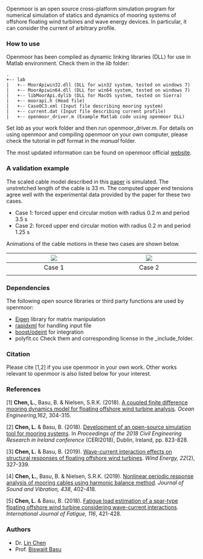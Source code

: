 Openmoor is an open source cross-platform simulation program for numerical simulation of statics and dynamics of mooring systems of offshore floating wind turbines and wave energy devices. In particular, it can consider the current of arbitrary profile.

### How to use
Openmoor has been compiled as dynamic linking libraries (DLL) for use in Matlab  environment. Check them in the _lib_ folder:

```
.
+-- lab
|   +-- MoorApiwin32.dll (DLL for win32 system, tested on windows 7)
|   +-- MoorApiwin64.dll (DLL for win64 system, tested on windows 7)
|   +-- libMoorApi.dylib (DLL for MacOS system, tested on Sierra)
|   +-- moorapi.h (Head file)
|   +-- CaseOC3.xml (Input file describing mooring system)
|   +-- current.dat (Input file describing current profile)
|   +-- openmoor_driver.m (Example Matlab code using openmoor DLL)
```
Set _lab_ as your work folder and then run openmoor_driver.m. For details on using openmoor and compiling openmoor on your own computer, please check the tutorial in pdf format in the _manual_ folder. 

The most updated information can be found on openmoor official [website](https://openmoor.github.io).

### A validation example
The scaled cable model described in this [paper](http://www.mdpi.com/2077-1312/4/1/5) is simulated. The unstretched length of the cable is 33 m. The computed upper end tensions agree well with the experimental data provided by the paper for these two cases.
- Case 1: forced upper end circular motion with radius 0.2 m and period 3.5 s
- Case 2: forced upper end circular motion with radius 0.2 m and period 1.25 s

Animations of the cable motions in these two cases are shown below.

![](https://github.com/chen-lin/OpenMOOR/blob/master/examples/validation/Case3-5.gif?raw=true) | ![](https://github.com/chen-lin/OpenMOOR/blob/master/examples/validation/Case1-25.gif?raw=true)
:---:|:---:
Case 1 | Case 2
<img width=300/>|<img width=300/>

### Dependencies
The following open source libraries or third party functions are used by openmoor:
- [Eigen](http://eigen.tuxfamily.org/index.php?title=Main_Page) library for matrix manipulation
- [rapidxml](http://rapidxml.sourceforge.net) for handling input file
- [boost/odeint](http://headmyshoulder.github.io/odeint-v2/) for integration
- polyfit.cc
Check them and corresponding license in the _include_folder.

### Citation
Please cite [1,2] if you use openmoor in your own work. Other works relevant to openmoor is also listed below for your interest.

### References

[1] __Chen, L.__, Basu, B. & Nielsen, S.R.K. (2018). [A coupled finite difference mooring dynamics model for floating offshore wind turbine analysis](https://www.sciencedirect.com/science/article/pii/S0029801818307005). _Ocean Engineering,162_, 304-315.

[2] __Chen, L.__ & Basu, B. (2018). [Development of an open-source simulation tool for mooring systems](https://www.researchgate.net/publication/327424791_Development_of_an_open-source_simulation_tool_for_mooring_systems). In _Proceedings of the 2018 Civil Engineering Research in Ireland conference_ (CERI2018), Dublin, Ireland, pp. 823-828.

[3] __Chen, L.__ & Basu, B. (2019). [Wave-current interaction effects on structural responses of floating offshore wind turbines](https://onlinelibrary.wiley.com/doi/full/10.1002/we.2288). _Wind Energy, 22_(2), 327-339.

[4] __Chen, L.__, Basu, B. & Nielsen, S.R.K. (2019). [Nonlinear periodic response analysis of mooring cables using harmonic balance method](https://www.sciencedirect.com/science/article/pii/S0022460X18306126). _Journal of Sound and Vibration, 438_, 402-418.

[5] __Chen, L.__ & Basu, B. (2018). [Fatigue load estimation of a spar-type floating offshore wind turbine considering wave-current interactions](https://doi.org/10.1016/j.ijfatigue.2018.06.002). _International Journal of Fatigue, 116_, 421-428.


### Authors
- Dr. [Lin Chen](http://chen-lin.github.io)
- Prof. [Biswajit Basu](https://www.tcd.ie/research/profiles/?profile=basub)
